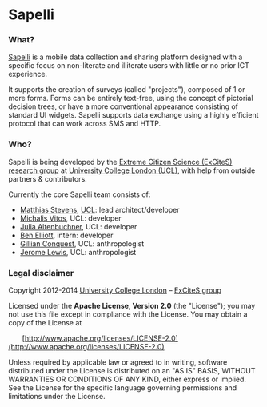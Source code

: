 Sapelli
=======

### What? ###
[Sapelli](http://sapelli.org) is a mobile data collection and sharing platform designed with a specific focus on non-literate and illiterate users with little or no prior ICT experience.

It supports the creation of surveys (called "projects"), composed of 1 or more forms. Forms can be entirely text-free, using the concept of pictorial decision trees, or have a more conventional appearance consisting of standard UI widgets. Sapelli supports data exchange using a highly efficient protocol that can work across SMS and HTTP.


### Who? ###

Sapelli is being developed by the [Extreme Citizen Science (ExCiteS) research group](http://ucl.ac.uk/excites) at [University College London (UCL)](http://ucl.ac.uk), with help from outside partners & contributors.

Currently the core Sapelli team consists of:
  * [Matthias Stevens](https://github.com/mstevens83), [UCL](http://iris.ucl.ac.uk/iris/browse/profile?upi=MLLST21): lead architect/developer
  * [Michalis Vitos](https://github.com/michalis-vitos), UCL: developer
  * [Julia Altenbuchner](https://github.com/julia-altenbuchner), UCL: developer
  * [Ben Elliott](http://benjaminelliott.co.uk), intern: developer
  * [Gillian Conquest](http://gillconquest.co.uk), UCL: anthropologist
  * [Jerome Lewis](http://www.ucl.ac.uk/anthropology/people/academic_staff/j_lewis), UCL: anthropologist

### Legal disclaimer ###
Copyright 2012-2014 [University College London](http://ucl.ac.uk) – [ExCiteS group](http://ucl.ac.uk/excites)

Licensed under the **Apache License, Version 2.0** (the "License");
you may not use this file except in compliance with the License.
You may obtain a copy of the License at

&nbsp;&nbsp;&nbsp;&nbsp;&nbsp;&nbsp;&nbsp;[http://www.apache.org/licenses/LICENSE-2.0](http://www.apache.org/licenses/LICENSE-2.0)

Unless required by applicable law or agreed to in writing, software
distributed under the License is distributed on an "AS IS" BASIS,
WITHOUT WARRANTIES OR CONDITIONS OF ANY KIND, either express or implied.
See the License for the specific language governing permissions and
limitations under the License.

